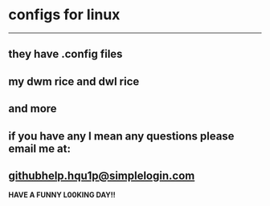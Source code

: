 # configs for linux
------------------
they have .config files
------------------
my dwm rice and dwl rice
------------------
and more
------------------
if you have any I mean any questions please email me at:
--
githubhelp.hqu1p@simplelogin.com
--
**HAVE A FUNNY L00KING DAY!!**
